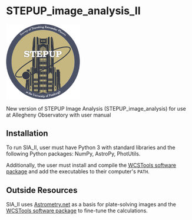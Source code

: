 # STEPUP_image_analysis_II 

<img src="https://github.com/helenarichie/helenarichie/blob/master/images/STEPUP_logo.png" alt="logo" width="200"/>

New version of STEPUP Image Analysis (STEPUP_image_analysis) for use at Allegheny Observatory with user manual

## Installation
To run SIA_II, user must have Python 3 with standard libraries and the following Python packages: NumPy, AstroPy, PhotUtils.

Additionally, the user must install and compile the [WCSTools software package](http://tdc-www.harvard.edu/wcstools/) and add the executables to their computer's `PATH`.

## Outside Resources
SIA_II uses [Astrometry.net](http://astrometry.net/) as a basis for plate-solving images and the [WCSTools software package](http://tdc-www.harvard.edu/wcstools/) to fine-tune the calculations.
